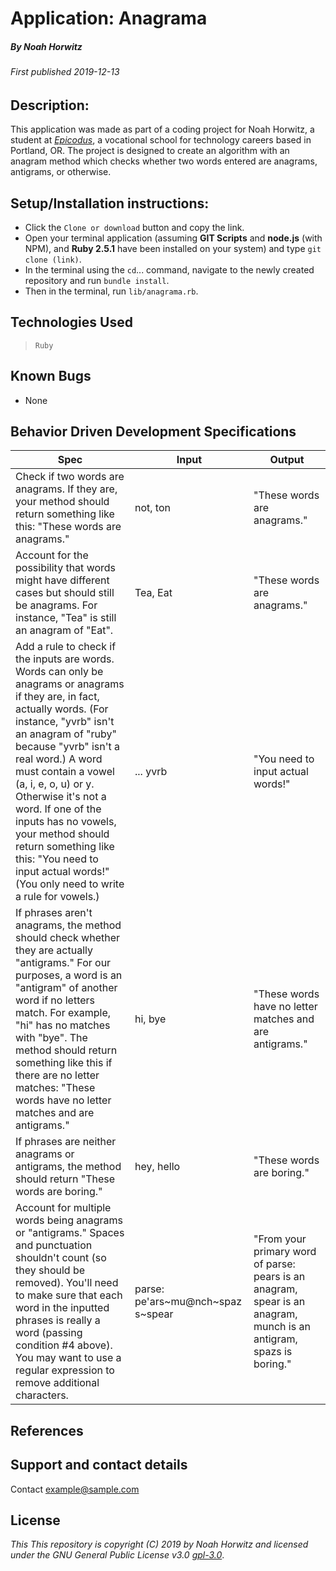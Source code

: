 # Application: **Anagrama**

##### By Noah Horwitz

###### _First published 2019-12-13_

## Description:
This application was made as part of a coding project for Noah Horwitz, a student at _[Epicodus](http://www.epicodus.com)_, a vocational school for technology careers based in Portland, OR. The project is designed to create an algorithm with an anagram method which checks whether two words entered are anagrams, antigrams, or otherwise.


## Setup/Installation instructions:
* Click the `Clone or download` button and copy the link.
* Open your terminal application (assuming **GIT Scripts** and **node.js** (with NPM), and **Ruby 2.5.1** have been installed on your system) and type `git clone (link)`.
* In the terminal using the `cd`... command, navigate to the newly created repository and run `bundle install`.
* Then in the terminal, run `lib/anagrama.rb`.


## Technologies Used
> `Ruby`

## Known Bugs
* None

## Behavior Driven Development Specifications

|Spec|Input|Output|
|-|-|-|
|Check if two words are anagrams. If they are, your method should return something like this: "These words are anagrams."|not, ton|"These words are anagrams."|
|Account for the possibility that words might have different cases but should still be anagrams. For instance, "Tea" is still an anagram of "Eat".|Tea, Eat|"These words are anagrams."|
|Add a rule to check if the inputs are words. Words can only be anagrams or anagrams if they are, in fact, actually words. (For instance, "yvrb" isn't an anagram of "ruby" because "yvrb" isn't a real word.) A word must contain a vowel (a, i, e, o, u) or y. Otherwise it's not a word. If one of the inputs has no vowels, your method should return something like this: "You need to input actual words!" (You only need to write a rule for vowels.)|... yvrb|"You need to input actual words!"|
|If phrases aren't anagrams, the method should check whether they are actually "antigrams." For our purposes, a word is an "antigram" of another word if no letters match. For example, "hi" has no matches with "bye". The method should return something like this if there are no letter matches: "These words have no letter matches and are antigrams."|hi, bye|"These words have no letter matches and are antigrams."|
|If phrases are neither anagrams or antigrams, the method should return "These words are boring."|hey, hello|"These words are boring."|
|Account for multiple words being anagrams or "antigrams." Spaces and punctuation shouldn't count (so they should be removed). You'll need to make sure that each word in the inputted phrases is really a word (passing condition #4 above). You may want to use a regular expression to remove additional characters.|parse: pe'ars~mu@nch~spaz s~spear|"From your primary word of parse: pears is an anagram, spear is an anagram, munch is an antigram, spazs is boring."|


## References

## Support and contact details
Contact [example@sample.com](mailto:example@sample.com)

## License
_This This repository is copyright (C) 2019 by Noah Horwitz and licensed under the GNU General Public License v3.0 [gpl-3.0](https://www.gnu.org/licenses/gpl-3.0.en.html)_.
